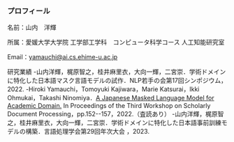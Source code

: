 ### プロフィール

名前：山内　洋輝 

所属：愛媛大学大学院 工学部工学科　コンピュータ科学コース 人工知能研究室 

Email：yamauchi@ai.cs.ehime-u.ac.jp

研究業績
-山内洋輝，梶原智之，桂井麻里衣，大向一輝，二宮崇．学術ドメインに特化した日本語マスク言語モデルの試作．NLP若手の会第17回シンポジウム，2022.
-Hiroki Yamauchi，Tomoyuki Kajiwara，Marie Katsurai，Ikki Ohmukai，Takashi Ninomiya．[A Japanese Masked Language Model for Academic Domain.](https://aclanthology.org/2022.sdp-1.16/) In Proceedings of the Third Workshop on Scholarly Document Processing，pp.152--157，2022.（査読あり）
-山内洋輝，梶原智之，桂井麻里衣，大向一輝，二宮崇．学術ドメインに特化した日本語事前訓練モデルの構築．言語処理学会第29回年次大会 ，2023.
<!--
**hirokiyamauch/hirokiyamauch** is a ✨ _special_ ✨ repository because its `README.md` (this file) appears on your GitHub profile.

Here are some ideas to get you started:

- 🔭 I’m currently working on ...
- 🌱 I’m currently learning ...
- 👯 I’m looking to collaborate on ...
- 🤔 I’m looking for help with ...
- 💬 Ask me about ...
- 📫 How to reach me: ...
- 😄 Pronouns: ...
- ⚡ Fun fact: ...
-->
